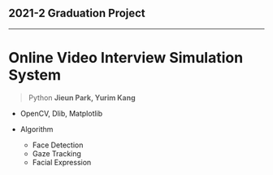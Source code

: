 ## 2021-2 Graduation Project

------------

# Online Video Interview Simulation System

> Python
> **Jieun Park, Yurim Kang**

* OpenCV, Dlib, Matplotlib

* Algorithm
  * Face Detection
  * Gaze Tracking
  * Facial Expression

